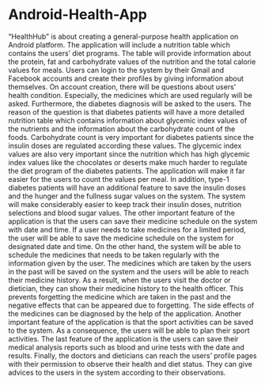 # Android-Health-App

“HealthHub” is about creating a general-purpose health application on Android platform. The application will include a nutrition table which contains the users’ diet programs. The table will provide information about the protein, fat and carbohydrate values of the nutrition and the total calorie values for meals. Users can login to the system by their Gmail and Facebook accounts and create their profiles by giving information about themselves. On account creation, there will be questions about users’ health condition. Especially, the medicines which are used regularly will be asked.  Furthermore, the diabetes diagnosis will be asked to the users. The reason of the question is that diabetes patients will have a more detailed nutrition table which contains information about glycemic index values of the nutrients and the information about the carbohydrate count of the foods. Carbohydrate count is very important for diabetes patients since the insulin doses are regulated according these values. The glycemic index values are also very important since the nutrition which has high glycemic index values like the chocolates or deserts make much harder to regulate the diet program of the diabetes patients. The application will make it far easier for the users to count the values per meal. In addition, type-1 diabetes patients will have an additional feature to save the insulin doses and the hunger and the fullness sugar values on the system. The system will make considerably easier to keep track their insulin doses, nutrition selections and blood sugar values. The other important feature of the application is that the users can save their medicine schedule on the system with date and time. If a user needs to take medicines for a limited period, the user will be able to save the medicine schedule on the system for designated date and time. On the other hand, the system will be able to schedule the medicines that needs to be taken regularly with the information given by the user. The medicines which are taken by the users in the past will be saved on the system and the users will be able to reach their medicine history. As a result, when the users visit the doctor or dietician, they can show their medicine history to the health officer. This prevents forgetting the medicine which are taken in the past and the negative effects that can be appeared due to forgetting. The side effects of the medicines can be diagnosed by the help of the application. Another important feature of the application is that the sport activities can be saved to the system. As a consequence, the users will be able to plan their sport activities. The last feature of the application is the users can save their medical analysis reports such as blood and urine tests with the date and results. Finally, the doctors and dieticians can reach the users’ profile pages with their permission to observe their health and diet status. They can give advices to the users in the system according to their observations.
